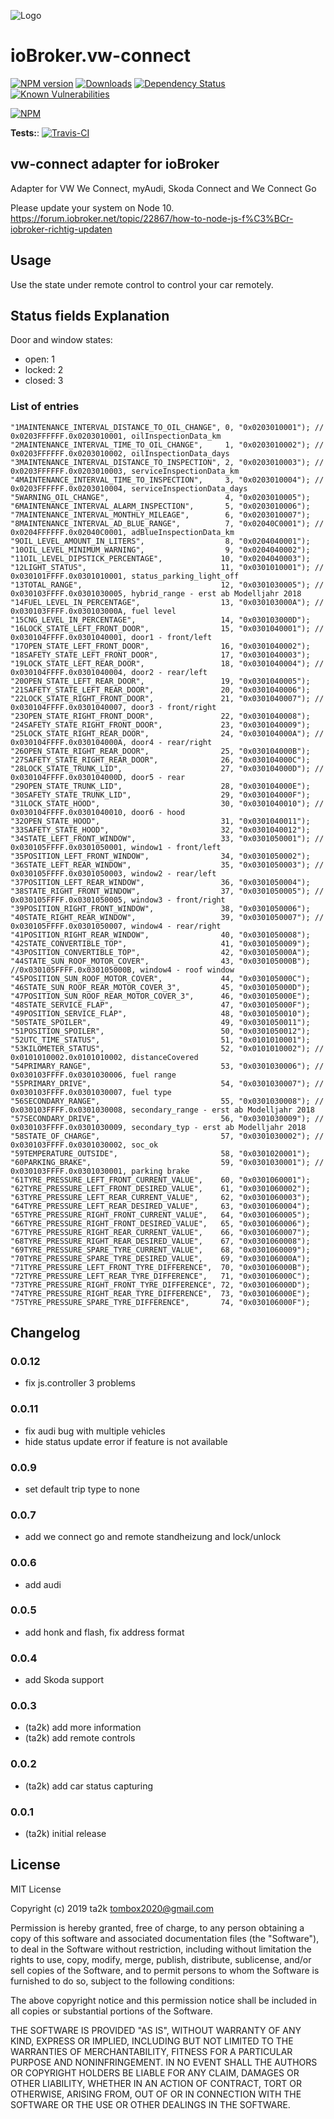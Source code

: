 ![Logo](admin/vw-connect.png)

# ioBroker.vw-connect

[![NPM version](http://img.shields.io/npm/v/iobroker.vw-connect.svg)](https://www.npmjs.com/package/iobroker.vw-connect)
[![Downloads](https://img.shields.io/npm/dm/iobroker.vw-connect.svg)](https://www.npmjs.com/package/iobroker.vw-connect)
[![Dependency Status](https://img.shields.io/david/ta2k/iobroker.vw-connect.svg)](https://david-dm.org/ta2k/iobroker.vw-connect)
[![Known Vulnerabilities](https://snyk.io/test/github/ta2k/ioBroker.vw-connect/badge.svg)](https://snyk.io/test/github/ta2k/ioBroker.vw-connect)

[![NPM](https://nodei.co/npm/iobroker.vw-connect.png?downloads=true)](https://nodei.co/npm/iobroker.vw-connect/)

**Tests:**: [![Travis-CI](http://img.shields.io/travis/ta2k/ioBroker.vw-connect/master.svg)](https://travis-ci.org/ta2k/ioBroker.vw-connect)

## vw-connect adapter for ioBroker

Adapter for VW We Connect, myAudi, Skoda Connect and We Connect Go

Please update your system on Node 10.
<https://forum.iobroker.net/topic/22867/how-to-node-js-f%C3%BCr-iobroker-richtig-updaten>

## Usage

Use the state under remote control to control your car remotely.

## Status fields Explanation

Door and window states:

* open: 1
* locked: 2
* closed: 3

### List of entries

```
"1MAINTENANCE_INTERVAL_DISTANCE_TO_OIL_CHANGE", 0, "0x0203010001"); // 0x0203FFFFFF.0x0203010001, oilInspectionData_km
"2MAINTENANCE_INTERVAL_TIME_TO_OIL_CHANGE",     1, "0x0203010002"); // 0x0203FFFFFF.0x0203010002, oilInspectionData_days
"3MAINTENANCE_INTERVAL_DISTANCE_TO_INSPECTION", 2, "0x0203010003"); // 0x0203FFFFFF.0x0203010003, serviceInspectionData_km
"4MAINTENANCE_INTERVAL_TIME_TO_INSPECTION",     3, "0x0203010004"); // 0x0203FFFFFF.0x0203010004, serviceInspectionData_days
"5WARNING_OIL_CHANGE",                          4, "0x0203010005");
"6MAINTENANCE_INTERVAL_ALARM_INSPECTION",       5, "0x0203010006");
"7MAINTENANCE_INTERVAL_MONTHLY_MILEAGE",        6, "0x0203010007");
"8MAINTENANCE_INTERVAL_AD_BLUE_RANGE",          7, "0x02040C0001"); // 0x0204FFFFFF.0x02040C0001, adBlueInspectionData_km
"9OIL_LEVEL_AMOUNT_IN_LITERS",                  8, "0x0204040001");
"10OIL_LEVEL_MINIMUM_WARNING",                  9, "0x0204040002");
"11OIL_LEVEL_DIPSTICK_PERCENTAGE",             10, "0x0204040003");
"12LIGHT_STATUS",                              11, "0x0301010001"); // 0x030101FFFF.0x0301010001, status_parking_light_off
"13TOTAL_RANGE",                               12, "0x0301030005"); // 0x030103FFFF.0x0301030005, hybrid_range - erst ab Modelljahr 2018
"14FUEL_LEVEL_IN_PERCENTAGE",                  13, "0x030103000A"); // 0x030103FFFF.0x030103000A, fuel level
"15CNG_LEVEL_IN_PERCENTAGE",                   14, "0x030103000D");
"16LOCK_STATE_LEFT_FRONT_DOOR",                15, "0x0301040001"); // 0x030104FFFF.0x0301040001, door1 - front/left
"17OPEN_STATE_LEFT_FRONT_DOOR",                16, "0x0301040002");
"18SAFETY_STATE_LEFT_FRONT_DOOR",              17, "0x0301040003");
"19LOCK_STATE_LEFT_REAR_DOOR",                 18, "0x0301040004"); // 0x030104FFFF.0x0301040004, door2 - rear/left
"20OPEN_STATE_LEFT_REAR_DOOR",                 19, "0x0301040005");
"21SAFETY_STATE_LEFT_REAR_DOOR",               20, "0x0301040006");
"22LOCK_STATE_RIGHT_FRONT_DOOR",               21, "0x0301040007"); // 0x030104FFFF.0x0301040007, door3 - front/right
"23OPEN_STATE_RIGHT_FRONT_DOOR",               22, "0x0301040008");
"24SAFETY_STATE_RIGHT_FRONT_DOOR",             23, "0x0301040009");
"25LOCK_STATE_RIGHT_REAR_DOOR",                24, "0x030104000A"); // 0x030104FFFF.0x030104000A, door4 - rear/right
"26OPEN_STATE_RIGHT_REAR_DOOR",                25, "0x030104000B");
"27SAFETY_STATE_RIGHT_REAR_DOOR",              26, "0x030104000C");
"28LOCK_STATE_TRUNK_LID",                      27, "0x030104000D"); // 0x030104FFFF.0x030104000D, door5 - rear
"29OPEN_STATE_TRUNK_LID",                      28, "0x030104000E");
"30SAFETY_STATE_TRUNK_LID",                    29, "0x030104000F");
"31LOCK_STATE_HOOD",                           30, "0x0301040010"); // 0x030104FFFF.0x0301040010, door6 - hood
"32OPEN_STATE_HOOD",                           31, "0x0301040011");
"33SAFETY_STATE_HOOD",                         32, "0x0301040012");
"34STATE_LEFT_FRONT_WINDOW",                   33, "0x0301050001"); // 0x030105FFFF.0x0301050001, window1 - front/left
"35POSITION_LEFT_FRONT_WINDOW",                34, "0x0301050002");
"36STATE_LEFT_REAR_WINDOW",                    35, "0x0301050003"); // 0x030105FFFF.0x0301050003, window2 - rear/left
"37POSITION_LEFT_REAR_WINDOW",                 36, "0x0301050004");
"38STATE_RIGHT_FRONT_WINDOW",                  37, "0x0301050005"); // 0x030105FFFF.0x0301050005, window3 - front/right
"39POSITION_RIGHT_FRONT_WINDOW",               38, "0x0301050006");
"40STATE_RIGHT_REAR_WINDOW",                   39, "0x0301050007"); // 0x030105FFFF.0x0301050007, window4 - rear/right
"41POSITION_RIGHT_REAR_WINDOW",                40, "0x0301050008");
"42STATE_CONVERTIBLE_TOP",                     41, "0x0301050009");
"43POSITION_CONVERTIBLE_TOP",                  42, "0x030105000A");
"44STATE_SUN_ROOF_MOTOR_COVER",                43, "0x030105000B"); //0x030105FFFF.0x030105000B, window4 - roof window
"45POSITION_SUN_ROOF_MOTOR_COVER",             44, "0x030105000C");
"46STATE_SUN_ROOF_REAR_MOTOR_COVER_3",         45, "0x030105000D");
"47POSITION_SUN_ROOF_REAR_MOTOR_COVER_3",      46, "0x030105000E");
"48STATE_SERVICE_FLAP",                        47, "0x030105000F");
"49POSITION_SERVICE_FLAP",                     48, "0x0301050010");
"50STATE_SPOILER",                             49, "0x0301050011");
"51POSITION_SPOILER",                          50, "0x0301050012");
"52UTC_TIME_STATUS",                           51, "0x0101010001");
"53KILOMETER_STATUS",                          52, "0x0101010002"); // 0x0101010002.0x0101010002, distanceCovered
"54PRIMARY_RANGE",                             53, "0x0301030006"); // 0x030103FFFF.0x0301030006, fuel range
"55PRIMARY_DRIVE",                             54, "0x0301030007"); // 0x030103FFFF.0x0301030007, fuel type
"56SECONDARY_RANGE",                           55, "0x0301030008"); // 0x030103FFFF.0x0301030008, secondary_range - erst ab Modelljahr 2018
"57SECONDARY_DRIVE",                           56, "0x0301030009"); // 0x030103FFFF.0x0301030009, secondary_typ - erst ab Modelljahr 2018
"58STATE_OF_CHARGE",                           57, "0x0301030002"); // 0x030103FFFF.0x0301030002, soc_ok
"59TEMPERATURE_OUTSIDE",                       58, "0x0301020001");
"60PARKING_BRAKE",                             59, "0x0301030001"); // 0x030103FFFF.0x0301030001, parking brake
"61TYRE_PRESSURE_LEFT_FRONT_CURRENT_VALUE",    60, "0x0301060001");
"62TYRE_PRESSURE_LEFT_FRONT_DESIRED_VALUE",    61, "0x0301060002");
"63TYRE_PRESSURE_LEFT_REAR_CURRENT_VALUE",     62, "0x0301060003");
"64TYRE_PRESSURE_LEFT_REAR_DESIRED_VALUE",     63, "0x0301060004");
"65TYRE_PRESSURE_RIGHT_FRONT_CURRENT_VALUE",   64, "0x0301060005");
"66TYRE_PRESSURE_RIGHT_FRONT_DESIRED_VALUE",   65, "0x0301060006");
"67TYRE_PRESSURE_RIGHT_REAR_CURRENT_VALUE",    66, "0x0301060007");
"68TYRE_PRESSURE_RIGHT_REAR_DESIRED_VALUE",    67, "0x0301060008");
"69TYRE_PRESSURE_SPARE_TYRE_CURRENT_VALUE",    68, "0x0301060009");
"70TYRE_PRESSURE_SPARE_TYRE_DESIRED_VALUE",    69, "0x030106000A");
"71TYRE_PRESSURE_LEFT_FRONT_TYRE_DIFFERENCE",  70, "0x030106000B");
"72TYRE_PRESSURE_LEFT_REAR_TYRE_DIFFERENCE",   71, "0x030106000C");
"73TYRE_PRESSURE_RIGHT_FRONT_TYRE_DIFFERENCE", 72, "0x030106000D");
"74TYRE_PRESSURE_RIGHT_REAR_TYRE_DIFFERENCE",  73, "0x030106000E");
"75TYRE_PRESSURE_SPARE_TYRE_DIFFERENCE",       74, "0x030106000F");
```

## Changelog

### 0.0.12

- fix js.controller 3 problems

### 0.0.11

- fix audi bug with multiple vehicles
- hide status update error if feature is not available

### 0.0.9

- set default trip type to none

### 0.0.7

- add we connect go and remote standheizung and lock/unlock

### 0.0.6

- add audi

### 0.0.5

- add honk and flash, fix address format

### 0.0.4

- add Skoda support

### 0.0.3

- (ta2k) add more information
- (ta2k) add remote controls

### 0.0.2

- (ta2k) add car status capturing

### 0.0.1

- (ta2k) initial release

## License

MIT License

Copyright (c) 2019 ta2k <tombox2020@gmail.com>

Permission is hereby granted, free of charge, to any person obtaining a copy
of this software and associated documentation files (the "Software"), to deal
in the Software without restriction, including without limitation the rights
to use, copy, modify, merge, publish, distribute, sublicense, and/or sell
copies of the Software, and to permit persons to whom the Software is
furnished to do so, subject to the following conditions:

The above copyright notice and this permission notice shall be included in all
copies or substantial portions of the Software.

THE SOFTWARE IS PROVIDED "AS IS", WITHOUT WARRANTY OF ANY KIND, EXPRESS OR
IMPLIED, INCLUDING BUT NOT LIMITED TO THE WARRANTIES OF MERCHANTABILITY,
FITNESS FOR A PARTICULAR PURPOSE AND NONINFRINGEMENT. IN NO EVENT SHALL THE
AUTHORS OR COPYRIGHT HOLDERS BE LIABLE FOR ANY CLAIM, DAMAGES OR OTHER
LIABILITY, WHETHER IN AN ACTION OF CONTRACT, TORT OR OTHERWISE, ARISING FROM,
OUT OF OR IN CONNECTION WITH THE SOFTWARE OR THE USE OR OTHER DEALINGS IN THE
SOFTWARE.
